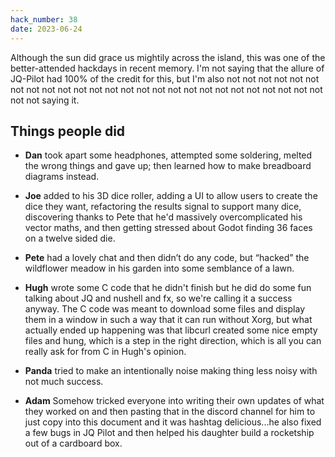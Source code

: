 ```yaml
---
hack_number: 38
date: 2023-06-24
---
```


Although the sun did grace us mightily across the island, this was one of the better-attended hackdays in recent memory. I'm not saying that the allure of JQ-Pilot had 100% of the credit for this, but I'm also not not not not not not not not not not not not not not not not not not not not not not not not not not not not saying it.

## Things people did

-   **Dan** took apart some headphones, attempted some soldering, melted the wrong things and gave up; then learned how to make breadboard diagrams instead.

-   **Joe** added to his 3D dice roller, adding a UI to allow users to create the dice they want, refactoring the results signal to support many dice, discovering thanks to Pete that he'd massively overcomplicated his vector maths, and then getting stressed about Godot finding 36 faces on a twelve sided die.

-   **Pete** had a lovely chat and then didn’t do any code, but “hacked” the wildflower meadow in his garden into some semblance of a lawn.

-   **Hugh** wrote some C code that he didn't finish but he did do some fun talking about JQ and nushell and fx, so we're calling it a success anyway. The C code was meant to download some files and display them in a window in such a way that it can run without Xorg, but what actually ended up happening was that libcurl created some nice empty files and hung, which is a step in the right direction, which is all you can really ask for from C in Hugh's opinion.

-   **Panda** tried to make an intentionally noise making thing less noisy with not much success.

-   **Adam** Somehow tricked everyone into writing their own updates of what they worked on and then pasting that in the discord channel for him to just copy into this document and it was hashtag delicious...he also fixed a few bugs in JQ Pilot and then helped his daughter build a rocketship out of a cardboard box.
